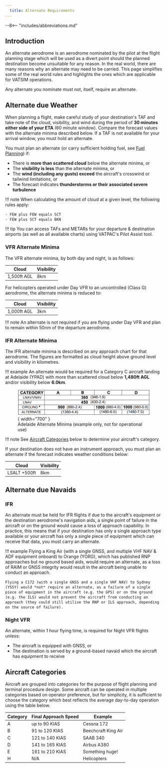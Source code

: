 ```yaml
---
  title: Alternate Requirements
---
```


--8<-- "includes/abbreviations.md"

## Introduction
An alternate aerodrome is an aerodrome nominated by the pilot at the flight planning stage which will be used as a divert point should the planned destination become unsuitable for any reason. In the real world, there are many reasons why an alternate may need to be carried. This page simplifies some of the real world rules and highlights the ones which are applicable for VATSIM operations.

Any alternate you nominate must not, itself, require an alternate.

## Alternate due Weather
When planning a flight, make careful study of your destination's TAF and take note of the cloud, visibility, and wind during the period of **30 minutes either side of your ETA** (60 minute window). Compare the forecast values with the alternate minima described below. If a TAF is not available for your arrival window, you must hold an alternate.

You must plan an alternate (or carry sufficient holding fuel, see [Fuel Planning](fuelplanning.md)) if:

- There is **more than scattered cloud** below the alternate minima, or
- The **visibility is less** than the alternate minima, or
- The **wind (including any gusts) exceed** the aircraft's crosswind or tailwind limitations, or
- The forecast indicates **thunderstorms or their associated severe turbulence**

!!! note
    When calculating the amount of cloud at a given level, the following rules apply:

    - FEW plus FEW equals SCT
    - FEW plus SCT equals BKN

!!! tip
    You can access TAFs and METARs for your departure & destination airports (as well as all available charts) using VATPAC's Pilot Assist tool.

### VFR Alternate Minima
The VFR alternate minima, by both day and night, is as follows:

| Cloud | Visibility |
| ----- | ---------- |
| 1,500ft AGL | 8km |

For helicopters operated under Day VFR to an uncontrolled (Class G) aerodrome, the alternate minima is reduced to:

| Cloud | Visibility |
| ----- | ---------- |
| 1,000ft AGL | 3km |

!!! note
    An alternate is not required if you are flying under Day VFR and plan to remain within 50nm of the departure aerodrome.

### IFR Alternate Minima
The IFR alternate minima is described on any approach chart for that aerodrome. The figures are formatted as cloud height above ground level and visibility in kilometres.

!!! example
    An alternate would be required for a Category C aircraft landing at Adelaide (YPAD) with more than scattered cloud below **1,480ft AGL** and/or visibility below **6.0km**.
    <figure markdown>
    ![Adelaide Alternate Minima (example only, not for operational use)](img/ypadminima.png){ width="700" }
      <figcaption>Adelaide Alternate Minima (example only, not for operational use)</figcaption>
    </figure>

!!! note
    See [Aircraft Categories](#aircraft-categories) below to determine your aircraft's category. 

If your destination does not have an instrument approach, you must plan an alternate if the forecast indicates weather conditions below:

| Cloud | Visibility |
| ----- | ---------- |
| LSALT +500ft | 8km |

## Alternate due Navaids
### IFR
An alternate must be held for IFR flights if due to the aircraft's equipment or the destination aerodrome's navigation aids, a single point of failure in the aircraft or on the ground would cause a loss of approach capability. In practice, this means that if your destination has only a single approach type available or your aircraft has only a single piece of equipment which can receive that data, you must carry an alternate.

!!! example
    Flying a King Air (with a single GNSS, and multiple VHF NAV & ADF equipment onboard) to Orange (YORG), which has published RNP approaches but no ground based aids, would require an alternate, as a loss of RAIM or GNSS integrity would result in the aircraft being unable to conduct an approach.  

    Flying a C172 (with a single GNSS and a single VHF NAV) to Sydney (YSSY) would *not* require an alternate, as a failure of a single piece of equipment in the aircraft (e.g. the GPS) or on the ground (e.g. the ILS) would not prevent the aircraft from conducting an approach (they could still utilise the RNP or ILS approach, depending on the source of failure).

### Night VFR
An alternate, within 1 hour flying time, is required for Night VFR flights unless:

- The aircraft is equipped with GNSS, or
- The destination is served by a ground-based navaid which the aircraft has equipment to receive

## Aircraft Categories
Aircraft are grouped into categories for the purpose of flight planning and terminal procedure design. Some aircraft can be operated in multiple categories based on operator preference, but for simplicity, it is sufficient to choose the category which best reflects the average day-to-day operation using the table below.

| Category | Final Approach Speed | Example |
| -------- | -------------------- | ------- |
| A | up to 90 KIAS | Cessna 172 |
| B | 91 to 120 KIAS | Beechcraft King Air |
| C | 121 to 140 KIAS | SAAB 340 |
| D | 141 to 165 KIAS | Airbus A380 |
| E | 161 to 210 KIAS | Something huge! |
| H | N/A | Helicopters |